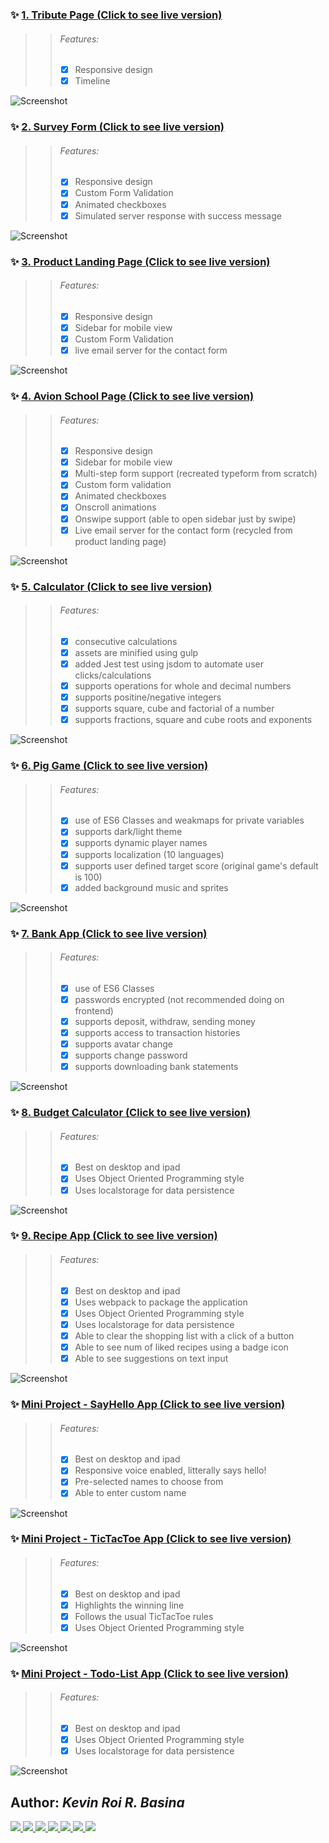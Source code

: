 ### ✨ [1. Tribute Page (Click to see live version)](https://krrb-prod-tribute-page.netlify.app/)

>> ###### Features:
>> - [x] Responsive design
>> - [x] Timeline

![Screenshot](_SCREENSHOTS/project1.png)




### ✨ [2. Survey Form (Click to see live version)](https://krrb-prod-survey-form.netlify.app/)

>> ###### Features:
>> - [x] Responsive design
>> - [x] Custom Form Validation
>> - [x] Animated checkboxes
>> - [x] Simulated server response with success message

![Screenshot](_SCREENSHOTS/project2.png)




### ✨ [3. Product Landing Page (Click to see live version)](https://krrb-prod-product-landing-page.netlify.app/)

>> ###### Features:
>> - [x] Responsive design
>> - [x] Sidebar for mobile view
>> - [x] Custom Form Validation
>> - [x] live email server for the contact form

![Screenshot](_SCREENSHOTS/project3.png)




### ✨ [4. Avion School Page (Click to see live version)](https://krrb-prod-avionschool.netlify.app/)

>> ###### Features:
>> - [x] Responsive design
>> - [x] Sidebar for mobile view
>> - [x] Multi-step form support (recreated typeform from scratch)
>> - [x] Custom form validation
>> - [x] Animated checkboxes
>> - [x] Onscroll animations
>> - [x] Onswipe support (able to open sidebar just by swipe)
>> - [x] Live email server for the contact form (recycled from product landing page)

![Screenshot](_SCREENSHOTS/project4.png)



### ✨ [5. Calculator (Click to see live version)](https://krrb-prod-calculator-avion.netlify.app/)

>> ###### Features:
>> - [x] consecutive calculations
>> - [x] assets are minified using gulp
>> - [x] added Jest test using jsdom to automate user clicks/calculations
>> - [x] supports operations for whole and decimal numbers
>> - [x] supports positine/negative integers
>> - [x] supports square, cube and factorial of a number
>> - [x] supports fractions, square and cube roots and exponents

![Screenshot](_SCREENSHOTS/project5new2.png)



### ✨ [6. Pig Game (Click to see live version)](https://krrb-prod-piggame.netlify.app)

>> ###### Features:
>> - [x] use of ES6 Classes and weakmaps for private variables
>> - [x] supports dark/light theme
>> - [x] supports dynamic player names
>> - [x] supports localization (10 languages)
>> - [x] supports user defined target score (original game's default is 100)
>> - [x] added background music and sprites

![Screenshot](_SCREENSHOTS/project6new2.png)



### ✨ [7. Bank App (Click to see live version)](https://krrb-prod-bankapp.netlify.app)

>> ###### Features:
>> - [x] use of ES6 Classes
>> - [x] passwords encrypted (not recommended doing on frontend)
>> - [x] supports deposit, withdraw, sending money
>> - [x] supports access to transaction histories
>> - [x] supports avatar change
>> - [x] supports change password
>> - [x] supports downloading bank statements

![Screenshot](_SCREENSHOTS/project7new2.png)



### ✨ [8. Budget Calculator (Click to see live version)](https://krrb-prod-budgetcalculator.netlify.app)

>> ###### Features:
>> - [x] Best on desktop and ipad
>> - [x] Uses Object Oriented Programming style
>> - [x] Uses localstorage for data persistence

![Screenshot](_SCREENSHOTS/project8.png)



### ✨ [9. Recipe App (Click to see live version)](https://krrb-prod-forkify.netlify.app/)

>> ###### Features:
>> - [x] Best on desktop and ipad
>> - [x] Uses webpack to package the application
>> - [x] Uses Object Oriented Programming style
>> - [x] Uses localstorage for data persistence
>> - [x] Able to clear the shopping list with a click of a button
>> - [x] Able to see num of liked recipes using a badge icon
>> - [x] Able to see suggestions on text input

![Screenshot](_SCREENSHOTS/recipeapp.png)



### ✨ [Mini Project - SayHello App (Click to see live version)](https://krrb-prod-sayhello.netlify.app/)

>> ###### Features:
>> - [x] Best on desktop and ipad
>> - [x] Responsive voice enabled, litterally says hello!
>> - [x] Pre-selected names to choose from
>> - [x] Able to enter custom name

![Screenshot](_SCREENSHOTS/sayhelloapp.png)



### ✨ [Mini Project - TicTacToe App (Click to see live version)](https://krrb-prod-tictactoe.netlify.app/)

>> ###### Features:
>> - [x] Best on desktop and ipad
>> - [x] Highlights the winning line
>> - [x] Follows the usual TicTacToe rules
>> - [x] Uses Object Oriented Programming style


![Screenshot](_SCREENSHOTS/tictactoeapp.png)



### ✨ [Mini Project - Todo-List App (Click to see live version)](https://krrb-prod-todolistv2.netlify.app/)

>> ###### Features:
>> - [x] Best on desktop and ipad
>> - [x] Uses Object Oriented Programming style
>> - [x] Uses localstorage for data persistence

![Screenshot](_SCREENSHOTS/todolistapp.png)


## Author: <i>Kevin Roi R. Basina</i>
<a href="https://github.com/rookiemonkey">
	<img src="https://img.shields.io/badge/GitHub-100000?style=for-the-badge&logo=github&logoColor=white" />
</a>
<a href="https://ph.linkedin.com/in/kevin-roi-rigor-basina-668136185">
	<img src="https://img.shields.io/badge/LinkedIn-0077B5?style=for-the-badge&logo=linkedin&logoColor=white">
</a>
<a href="https://www.facebook.com/kevinroibasina">
	<img src="https://img.shields.io/badge/Facebook-1877F2?style=for-the-badge&logo=facebook&logoColor=white" />
<a>
<a href="https://www.instagram.com/timemachineni_roi/">
	<img src="https://img.shields.io/badge/Instagram-E4405F?style=for-the-badge&logo=instagram&logoColor=white">
</a>
<a href="https://twitter.com/tymmchineni_roi">
	<img src="https://img.shields.io/badge/Twitter-1DA1F2?style=for-the-badge&logo=twitter&logoColor=white">
</a>
<a href="mailto: kevinroirigorbasina@protonmail.com">
	<img src="https://img.shields.io/badge/ProtonMail-8B89CC?style=for-the-badge&logo=protonmail&logoColor=white">
</a>
<a href="mailto: kevinroirigorbasina@gmail.com">
	<img src="https://img.shields.io/badge/Gmail-D14836?style=for-the-badge&logo=gmail&logoColor=white">
</a>

